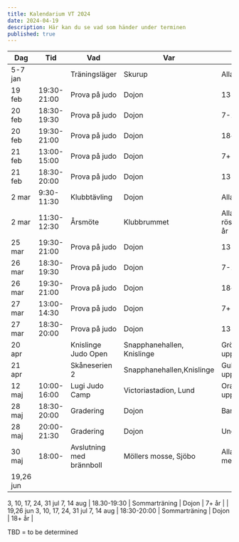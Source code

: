 ```yaml
---
title: Kalendarium VT 2024
date: 2024-04-19
description: Här kan du se vad som händer under terminen
published: true
---
```

| Dag                    | Tid         | Vad                      | Var                        | För vem                             |
| ---------------------- | ----------- | ------------------------ | -------------------------- | ----------------------------------- |
| 5-7 jan                |             | Träningsläger            | Skurup                     | Alla medlemmar                      |
| 19 feb                 | 19:30-21:00 | Prova på judo            | Dojon                      | 13-18 år                            |
| 20 feb                 | 18:30-19:30 | Prova på judo            | Dojon                      | 7-12 år                             |
| 20 feb                 | 19:30-21:00 | Prova på judo            | Dojon                      | 18+ år                              |
| 21 feb                 | 13:00-15:00 | Prova på judo            | Dojon                      | 7+ år                               |
| 21 feb                 | 18:30-20:00 | Prova på judo            | Dojon                      | 13-18 år                            |
| 2 mar                  | 9:30-11:30  | Klubbtävling             | Dojon                      | Alla medlemmar                      |
| 2 mar                  | 11:30-12:30 | Årsmöte                  | Klubbrummet                | Alla medlemmar, rösträtt för 14+ år |
| 25 mar                 | 19:30-21:00 | Prova på judo            | Dojon                      | 13-18 år                            |
| 26 mar                 | 18:30-19:30 | Prova på judo            | Dojon                      | 7-12 år                             |
| 26 mar                 | 19:30-21:00 | Prova på judo            | Dojon                      | 18+ år                              |
| 27 mar                 | 13:00-14:30 | Prova på judo            | Dojon                      | 7+ år                               |
| 27 mar                 | 18:30-20:00 | Prova på judo            | Dojon                      | 13-18 år                            |
| 20 apr                 |             | Knislinge Judo Open      | Snapphanehallen, Knislinge | Grönt bälte och upp                 |
| 21 apr                 |             | Skåneserien 2            | Snapphanehallen,Knislinge  | Gult bälte och upp                  |
| 12 maj                 | 10:00-16:00 | Lugi Judo Camp           | Victoriastadion, Lund      | Orange bälte och upp, 11+ år        |
| 28 maj                 | 18:30-20:00 | Gradering                | Dojon                      | Barn                                |
| 28 maj                 | 20:00-21:30 | Gradering                | Dojon                      | Ungdomar/Vuxna                      |
| 30 maj                 | 18:00-      | Avslutning med brännboll | Möllers mosse, Sjöbo       | Alla medlemmar med familj           |
| 19,26 jun
3, 10, 17, 24, 31 jul
7, 14 aug                 | 18.30-19:30 | Sommarträning            | Dojon                      | 7+ år                               |
| 19,26 jun
3, 10, 17, 24, 31 jul
7, 14 aug    | 18:30-20:00 | Sommarträning            | Dojon                      | 18+ år                              |

TBD = to be determined
